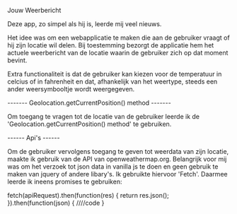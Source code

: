 Jouw Weerbericht

Deze app, zo simpel als hij is, leerde mij veel nieuws. 


Het idee was om een webapplicatie te maken die aan de gebruiker vraagt of hij zijn locatie wil delen. Bij toestemming bezorgt de applicatie hem het actuele weerbericht van de locatie waarin de gebruiker zich op dat moment bevint.

Extra functionaliteit is dat de gebruiker kan kiezen voor de temperatuur in celcius of in fahrenheit en dat, afhankelijk van het weertype, steeds een ander weersymbooltje wordt weergegeven.


------- Geolocation.getCurrentPosition() method -------

Om toegang te vragen tot de locatie van de gebruiker leerde ik de 'Geolocation.getCurrentPosition() method' te gebruiken.

------ Api's ------

Om de gebruiker vervolgens toegang te geven tot weerdata van zijn locatie, maakte ik gebruik van de API van openweathermap.org. Belangrijk voor mij was om het verzoek tot json data in vanilla js te doen en geen gebruik te maken van jquery of andere libary's. Ik gebruikte hiervoor 'Fetch'. Daarmee leerde ik ineens promises te gebruiken: 

fetch(apiRequest).then(function(res) {
                return res.json();
            }).then(function(json) { 
            ////code
            } 


